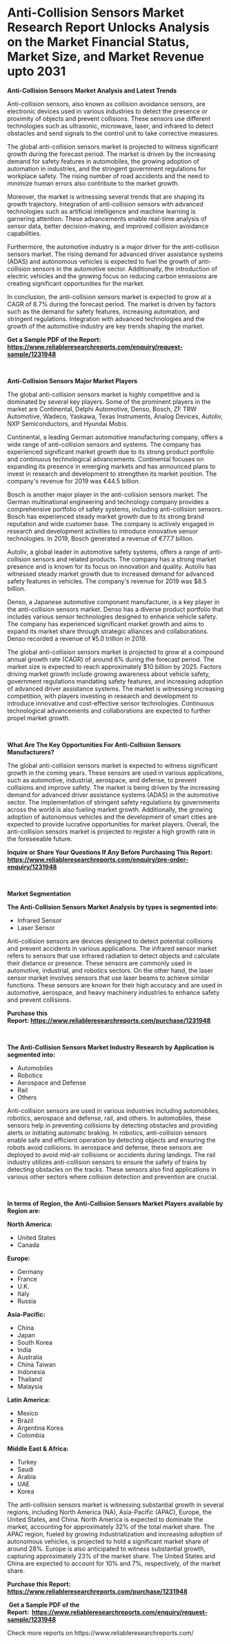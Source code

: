 <p><h1>Anti-Collision Sensors Market Research Report Unlocks Analysis on the Market Financial Status, Market Size, and Market Revenue upto 2031</h1></p><p><strong>Anti-Collision Sensors Market Analysis and Latest Trends</strong></p>
<p><p>Anti-collision sensors, also known as collision avoidance sensors, are electronic devices used in various industries to detect the presence or proximity of objects and prevent collisions. These sensors use different technologies such as ultrasonic, microwave, laser, and infrared to detect obstacles and send signals to the control unit to take corrective measures.</p><p>The global anti-collision sensors market is projected to witness significant growth during the forecast period. The market is driven by the increasing demand for safety features in automobiles, the growing adoption of automation in industries, and the stringent government regulations for workplace safety. The rising number of road accidents and the need to minimize human errors also contribute to the market growth.</p><p>Moreover, the market is witnessing several trends that are shaping its growth trajectory. Integration of anti-collision sensors with advanced technologies such as artificial intelligence and machine learning is garnering attention. These advancements enable real-time analysis of sensor data, better decision-making, and improved collision avoidance capabilities.</p><p>Furthermore, the automotive industry is a major driver for the anti-collision sensors market. The rising demand for advanced driver assistance systems (ADAS) and autonomous vehicles is expected to fuel the growth of anti-collision sensors in the automotive sector. Additionally, the introduction of electric vehicles and the growing focus on reducing carbon emissions are creating significant opportunities for the market.</p><p>In conclusion, the anti-collision sensors market is expected to grow at a CAGR of 8.7% during the forecast period. The market is driven by factors such as the demand for safety features, increasing automation, and stringent regulations. Integration with advanced technologies and the growth of the automotive industry are key trends shaping the market.</p></p>
<p><strong>Get a Sample PDF of the Report:&nbsp; <a href="https://www.reliableresearchreports.com/enquiry/request-sample/1231948">https://www.reliableresearchreports.com/enquiry/request-sample/1231948</a></strong></p>
<p>&nbsp;</p>
<p><strong>Anti-Collision Sensors Major Market Players</strong></p>
<p><p>The global anti-collision sensors market is highly competitive and is dominated by several key players. Some of the prominent players in the market are Continental, Delphi Automotive, Denso, Bosch, ZF TRW Automotive, Wadeco, Yaskawa, Texas Instruments, Analog Devices, Autoliv, NXP Semiconductors, and Hyundai Mobis.</p><p>Continental, a leading German automotive manufacturing company, offers a wide range of anti-collision sensors and systems. The company has experienced significant market growth due to its strong product portfolio and continuous technological advancements. Continental focuses on expanding its presence in emerging markets and has announced plans to invest in research and development to strengthen its market position. The company's revenue for 2019 was €44.5 billion.</p><p>Bosch is another major player in the anti-collision sensors market. The German multinational engineering and technology company provides a comprehensive portfolio of safety systems, including anti-collision sensors. Bosch has experienced steady market growth due to its strong brand reputation and wide customer base. The company is actively engaged in research and development activities to introduce innovative sensor technologies. In 2019, Bosch generated a revenue of €77.7 billion.</p><p>Autoliv, a global leader in automotive safety systems, offers a range of anti-collision sensors and related products. The company has a strong market presence and is known for its focus on innovation and quality. Autoliv has witnessed steady market growth due to increased demand for advanced safety features in vehicles. The company's revenue for 2019 was $8.5 billion.</p><p>Denso, a Japanese automotive component manufacturer, is a key player in the anti-collision sensors market. Denso has a diverse product portfolio that includes various sensor technologies designed to enhance vehicle safety. The company has experienced significant market growth and aims to expand its market share through strategic alliances and collaborations. Denso recorded a revenue of ¥5.0 trillion in 2019.</p><p>The global anti-collision sensors market is projected to grow at a compound annual growth rate (CAGR) of around 6% during the forecast period. The market size is expected to reach approximately $10 billion by 2025. Factors driving market growth include growing awareness about vehicle safety, government regulations mandating safety features, and increasing adoption of advanced driver assistance systems. The market is witnessing increasing competition, with players investing in research and development to introduce innovative and cost-effective sensor technologies. Continuous technological advancements and collaborations are expected to further propel market growth.</p></p>
<p>&nbsp;</p>
<p><strong>What Are The Key Opportunities For Anti-Collision Sensors Manufacturers?</strong></p>
<p><p>The global anti-collision sensors market is expected to witness significant growth in the coming years. These sensors are used in various applications, such as automotive, industrial, aerospace, and defense, to prevent collisions and improve safety. The market is being driven by the increasing demand for advanced driver assistance systems (ADAS) in the automotive sector. The implementation of stringent safety regulations by governments across the world is also fueling market growth. Additionally, the growing adoption of autonomous vehicles and the development of smart cities are expected to provide lucrative opportunities for market players. Overall, the anti-collision sensors market is projected to register a high growth rate in the foreseeable future.</p></p>
<p><strong>Inquire or Share Your Questions If Any Before Purchasing This Report: <a href="https://www.reliableresearchreports.com/enquiry/pre-order-enquiry/1231948">https://www.reliableresearchreports.com/enquiry/pre-order-enquiry/1231948</a></strong></p>
<p>&nbsp;</p>
<p><strong>Market Segmentation</strong></p>
<p><strong>The Anti-Collision Sensors Market Analysis by types is segmented into:</strong></p>
<p><ul><li>Infrared Sensor</li><li>Laser Sensor</li></ul></p>
<p><p>Anti-collision sensors are devices designed to detect potential collisions and prevent accidents in various applications. The infrared sensor market refers to sensors that use infrared radiation to detect objects and calculate their distance or presence. These sensors are commonly used in automotive, industrial, and robotics sectors. On the other hand, the laser sensor market involves sensors that use laser beams to achieve similar functions. These sensors are known for their high accuracy and are used in automotive, aerospace, and heavy machinery industries to enhance safety and prevent collisions.</p></p>
<p><strong>Purchase this Report:&nbsp;<a href="https://www.reliableresearchreports.com/purchase/1231948">https://www.reliableresearchreports.com/purchase/1231948</a></strong></p>
<p>&nbsp;</p>
<p><strong>The Anti-Collision Sensors Market Industry Research by Application is segmented into:</strong></p>
<p><ul><li>Automobiles</li><li>Robotics</li><li>Aerospace and Defense</li><li>Rail</li><li>Others</li></ul></p>
<p><p>Anti-collision sensors are used in various industries including automobiles, robotics, aerospace and defense, rail, and others. In automobiles, these sensors help in preventing collisions by detecting obstacles and providing alerts or initiating automatic braking. In robotics, anti-collision sensors enable safe and efficient operation by detecting objects and ensuring the robots avoid collisions. In aerospace and defense, these sensors are deployed to avoid mid-air collisions or accidents during landings. The rail industry utilizes anti-collision sensors to ensure the safety of trains by detecting obstacles on the tracks. These sensors also find applications in various other sectors where collision detection and prevention are crucial.</p></p>
<p>&nbsp;</p>
<p><strong>In terms of Region, the Anti-Collision Sensors Market Players available by Region are:</strong></p>
<p>
    <p> <strong> North America: </strong>
        <ul>
            <li>United States</li>
            <li>Canada</li>
        </ul>
        </p> 
    <p> <strong> Europe: </strong>
        <ul>
            <li>Germany</li>
            <li>France</li>
            <li>U.K.</li>
            <li>Italy</li>
            <li>Russia</li>
        </ul>
        </p> 
    <p> <strong> Asia-Pacific: </strong>
        <ul>
            <li>China</li>
            <li>Japan</li>
            <li>South Korea</li>
            <li>India</li>
            <li>Australia</li>
            <li>China Taiwan</li>
            <li>Indonesia</li>
            <li>Thailand</li>
            <li>Malaysia</li>
        </ul>
        </p> 
    <p> <strong> Latin America: </strong>
        <ul>
            <li>Mexico</li>
            <li>Brazil</li>
            <li>Argentina Korea</li>
            <li>Colombia</li>
        </ul>
        </p> 
    <p> <strong> Middle East & Africa: </strong>
        <ul>
            <li>Turkey</li>
            <li>Saudi</li>
            <li>Arabia</li>
            <li>UAE</li>
            <li>Korea</li>
        </ul>
    </p>
    </p>
<p><p>The anti-collision sensors market is witnessing substantial growth in several regions, including North America (NA), Asia-Pacific (APAC), Europe, the United States, and China. North America is expected to dominate the market, accounting for approximately 32% of the total market share. The APAC region, fueled by growing industrialization and increasing adoption of autonomous vehicles, is projected to hold a significant market share of around 28%. Europe is also anticipated to witness substantial growth, capturing approximately 23% of the market share. The United States and China are expected to account for 10% and 7%, respectively, of the market share.</p></p>
<p><strong>Purchase this Report: <a href="https://www.reliableresearchreports.com/purchase/1231948">https://www.reliableresearchreports.com/purchase/1231948</a></strong></p>
<p>&nbsp;<strong>Get a Sample PDF of the Report:&nbsp;&nbsp;<a href="https://www.reliableresearchreports.com/enquiry/request-sample/1231948">https://www.reliableresearchreports.com/enquiry/request-sample/1231948</a></strong></p>
<p><strong></strong></p>
<p>Check more reports on https://www.reliableresearchreports.com/</p>